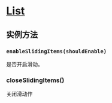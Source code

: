 
# [List](http://ionicframework.com/docs/v2/api/components/list/List/)
## 实例方法
### `enableSlidingItems(shouldEnable)`
是否开启滑动。

### closeSlidingItems()
关闭滑动作

